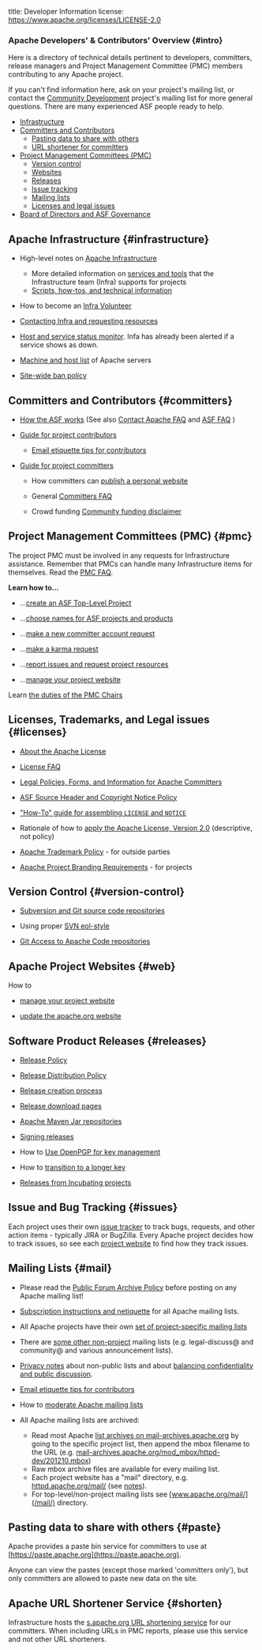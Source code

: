 title: Developer Information
license: https://www.apache.org/licenses/LICENSE-2.0

### Apache Developers' & Contributors' Overview {#intro}

Here is a directory of technical details pertinent to developers, committers, release managers and Project Management Committee (PMC) members contributing to any Apache project.

If you can't find information here, ask on your project's mailing list, or contact the [Community Development](http://community.apache.org/) project's mailing list for more general questions. There are many experienced ASF people ready to help.

- [Infrastructure](#infrastructure)
- [Committers and Contributors](#committers)
  - [Pasting data to share with others](#paste)
  - [URL shortener for committers](#shorten)
- [Project Management Committees (PMC)](#pmc)
  - [Version control](#version-control)
  - [Websites](#web)
  - [Releases](#releases)
  - [Issue tracking](#issues)
  - [Mailing lists](#mail)
  - [Licenses and legal issues](#licenses)
- [Board of Directors and ASF Governance](/foundation/governance/)



## Apache Infrastructure  {#infrastructure}

- High-level notes on [Apache Infrastructure](infrastructure.html)

    - More detailed information on <a href="https://infra.apache.org/" target="_blank">services and tools</a> that the Infrastructure team (Infra) supports for projects
    - <a href="https://cwiki.apache.org/confluence/display/INFRA/Index" target="_blank">Scripts, how-tos, and technical information</a>

- How to become an <a href="https://infra.apache.org/infra-volunteer.html" target="_blank">Infra Volunteer</a>

- <a href="https://infra.apache.org/contact.html" target="_blank">Contacting Infra and requesting resources</a>

- <a href="https://status.apache.org/" target="_blank">Host and service status monitor</a>. Infa has already been alerted if a service shows as down.

- <a href="https://infra.apache.org/machines.html" target="_blank">Machine and host list</a> of Apache servers

- <a href="https://infra.apache.org/infra-ban.html" target="_blank">Site-wide ban policy</a>

## Committers and Contributors  {#committers}

-  [How the ASF works](../foundation/how-it-works.html) (See also [Contact Apache FAQ](../foundation/preFAQ.html) and [ASF FAQ](../foundation/faq.html) )

-  [Guide for project contributors](contributors.html)

    -  [Email etiquette tips for contributors](contrib-email-tips.html) 

-  [Guide for project committers](new-committers-guide.html) 

    -  How committers can [publish a personal website](new-committers-guide.html#personal-web-space) 

    -  General [Committers FAQ](committers.html) 

    -  Crowd funding [Community funding disclaimer](http://community.apache.org/committers/funding-disclaimer.html)

## Project Management Committees (PMC)  {#pmc}

The project PMC must be involved in any requests for Infrastructure assistance. Remember that PMCs can handle many Infrastructure items for themselves. Read the [PMC FAQ](pmc.html).

**Learn how to...**

-  ...[create an ASF Top-Level Project](project-creation.html) 

-  ...[choose names for ASF projects and products](project-names.html) 

-  ...[make a new committer account request](pmc.html#newcommitter) 

-  ...[make a karma request](pmc.html#karma) 

-  ...[report issues and request project resources](infra-contact)

-  ...<a href="https://infra.apache.org/project-site.html" target="_blank">manage your project website</a>

Learn [the duties of the PMC Chairs](pmc.html#chair) 


## Licenses, Trademarks, and Legal issues  {#licenses}

-  [About the Apache License](../licenses/) 

-  [License FAQ](../foundation/license-faq.html) 

-  [Legal Policies, Forms, and Information for Apache
Committers](../legal/#dev-links) 

-  [ASF Source Header and Copyright Notice
Policy](../legal/src-headers.html) 

-  ["How-To" guide for assembling `LICENSE` and `NOTICE`](licensing-howto.html) 

-  Rationale of how to [apply the Apache License, Version 2.0](apply-license.html) 
(descriptive, not policy)

-  [Apache Trademark Policy](../foundation/marks/) - for outside parties

-  [Apache Project Branding Requirements](../foundation/marks/pmcs) - for projects

## Version Control  {#version-control}

- <a href="https://infra.apache.org/version-control.html" target="_blank">Subversion and Git source code repositories</a>

- Using proper [SVN eol-style](svn-eol-style.txt)

- <a href="https://infra.apache.org/git.html" target="_blank">Git Access to Apache Code repositories</a>

## Apache Project Websites  {#web}

How to 

- <a href="https://infra.apache.org/project-site.html" target="_blank">manage your project website</a> 

- [update the apache.org website](infra-site.html)

## Software Product Releases  {#releases}

-  [Release Policy](/legal/release-policy.html) 

-  <a href="https://infra.apache.org/release-distribution.html" target="_blank">Release Distribution Policy</a> 

-  <a href="https://infra.apache.org/release-publishing.html" target="_blank">Release creation process</a> 

-  <a href="https://infra.apache.org/release-download-pages.html" target="_blank">Release download pages</a> 

-  <a href="https://infra.apache.org/repository-faq.html" target="_blank">Apache Maven Jar repositories</a>

-  <a href="https://infra.apache.org/release-signing.html" target="_blank">Signing releases</a>

-  How to <a href="https://infra.apache.org/openpgp.html" target="_blank">Use OpenPGP for key management</a> 

-  How to <a href="https://infra.apache.org/key-transition.html" target="_blank">transition to a longer key</a>


-  [Releases from Incubating projects](http://incubator.apache.org/policy/incubation.html#releases) 

## Issue and Bug Tracking  {#issues}

Each project uses their own [issue tracker](http://issues.apache.org/) to 
track bugs, requests, and other action items - typically JIRA or BugZilla.
Every Apache project decides how to track issues, so see each [project
website](http://projects.apache.org/indexes/quick.html) to find how 
they track issues.

## Mailing Lists  {#mail}

- Please read the [Public Forum Archive Policy](/foundation/public-archives.html) before posting on any Apache mailing list!

- [Subscription instructions and netiquette](/foundation/mailinglists.html) for all Apache mailing lists.

- All Apache projects have their own [set of project-specific mailing lists](http://projects.apache.org/indexes/quick.html) 

- There are [some other non-project](/foundation/mailinglists.html) mailing lists
(e.g. legal-discuss@ and community@ and various announcement lists).

-  [Privacy notes](/foundation/mailinglists.html) about non-public lists
and about [balancing confidentiality and public
discussion](/foundation/how-it-works.html#confidential).

-  [Email etiquette tips for contributors](contrib-email-tips) 

-  How to [moderate Apache mailing lists](committers.html#mail-moderate) 

-  All Apache mailing lists are archived:
    - Read most Apache [list archives on mail-archives.apache.org](http://mail-archives.apache.org/mod_mbox/) by going to the specific project list, then append the mbox filename to the URL (e.g. [mail-archives.apache.org/mod_mbox/httpd-dev/201210.mbox](mail-archives.apache.org/mod_mbox/httpd-dev/201210.mbox))
    - Raw mbox archive files are available for every mailing list.
    - Each project website has a "mail" directory, e.g. [httpd.apache.org/mail/](http://httpd.apache.org/mail/)
(see [notes](/dev/project-site.html#mail)).
    - For top-level/non-project mailing lists see [www.apache.org/mail/](/mail/) directory.

## Pasting data to share with others  {#paste}

Apache provides a paste bin service for committers to use at [https://paste.apache.org](https://paste.apache.org).

Anyone can view the pastes (except those marked 'committers only'), but only committers are allowed to paste new data on the site.

## Apache URL Shortener Service  {#shorten}

Infrastructure hosts the [s.apache.org URL shortening service](https://s.apache.org/) for our committers.  When including URLs in PMC reports, please use this service and 
not other URL shorteners.
